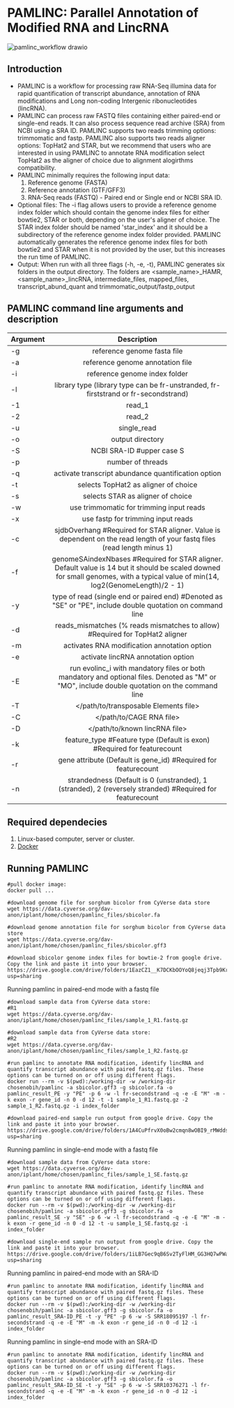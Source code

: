 # PAMLINC: Parallel Annotation of Modified RNA and LincRNA

![pamlinc_workflow drawio](https://github.com/chosenobih/pamlinc/assets/50637858/2465bfb4-2c3f-4f70-a69d-041288caf2df)

## Introduction

* PAMLINC is a workflow for processing raw RNA-Seq illumina data for rapid quantification of transcript abundance, annotation of RNA modifications and Long non-coding Intergenic ribonucleotides (lincRNA).
* PAMLINC can process raw FASTQ files containing either paired-end or single-end reads. It can also process sequence read archive (SRA) from NCBI using a SRA ID. PAMLINC supports two reads trimming options: trimmomatic and fastp. PAMLINC also supports two reads aligner options: TopHat2 and STAR, but we recommend that users who are interested in using PAMLINC to annotate RNA modification select TopHat2 as the aligner of choice due to alignment alogirthms compatibility.
* PAMLINC minimally requires the following input data:
  1. Reference genome (FASTA)
  2. Reference annotation (GTF/GFF3)
  3. RNA-Seq reads (FASTQ) - Paired end or Single end or NCBI SRA ID.
* Optional files:
    The -i flag allows users to provide a reference genome index folder which should contain the genome index files for either bowtie2, STAR or both, depending on the user's aligner of choice. The STAR index folder should be named 'star_index' and it should be a subdirectory of the reference genome index folder provided. PAMLINC automatically generates the reference genome index files for both bowtie2 and STAR when it is not provided by the user, but this increases the run time of PAMLINC.
* Output: When run with all three flags (-h, -e, -t), PAMLINC generates six folders in the output directory. The folders are <sample_name>_HAMR, <sample_name>_lincRNA, intermediate_files, mapped_files, transcript_abund_quant and trimmomatic_output/fastp_output


PAMLINC command line arguments and description
-----------------------------------------------------------------------------------------------------------------------------------------------------------------------------------------------------
| Argument      | Description                                                                                                                                                                       |
| ------------- |:---------------------------------------------------------------------------------------------------------------------------------------------------------------------------------:|
| -g            | reference genome fasta file                                                                                                                                                       |
| -a            | reference genome annotation file                                                                                                                                                  |
| -i            | reference genome index folder                                                                                                                                                     |
| -l            | library type  (library type can be fr-unstranded, fr-firststrand or fr-secondstrand)                                                                                              |
| -1            | read_1                                                                                                                                                                            |
| -2            | read_2                                                                                                                                                                            |
| -u            | single_read                                                                                                                                                                       |
| -o            | output directory                                                                                                                                                                  |
| -S            | NCBI SRA-ID #upper case S                                                                                                                                                         |
| -p            | number of threads                                                                                                                                                                 |
| -q            | activate transcript abundance quantification option                                                                                                                               |
| -t            | selects TopHat2 as aligner of choice                                                                                                                                              |
| -s            | selects STAR as aligner of choice                                                                                                                                                 |
| -w            | use trimmomatic for trimming input reads                                                                                                                                          |
| -x            | use fastp for trimming input reads                                                                                                                                                |
| -c            | sjdbOverhang #Required for STAR aligner. Value is dependent on the read length of your fastq files (read length minus 1)                                                          |
| -f            | genomeSAindexNbases #Required for STAR aligner. Default value is 14 but it should be scaled downed for small genomes, with a typical value of min(14, log2(GenomeLength)/2 - 1)   |
| -y            | type of read (single end or paired end) #Denoted as "SE" or "PE", include double quotation on command line                                                                        |
| -d            | reads_mismatches (% reads mismatches to allow) #Required for TopHat2 aligner                                                                                                      |
| -m            | activates RNA modification annotation option                                                                                                                                      |
| -e            | activate lincRNA annotation option                                                                                                                                                |
| -E            | run evolinc_i with mandatory files or both mandatory and optional files. Denoted as "M" or "MO", include double quotation on the command line                                     |
| -T            | </path/to/transposable Elements file>                                                                                                                                             |
| -C            | </path/to/CAGE RNA file>                                                                                                                                                          |
| -D            | </path/to/known lincRNA file>                                                                                                                                                     |
| -k            | feature_type #Feature type (Default is exon) #Required for featurecount                                                                                                           |
| -r            | gene attribute (Default is gene_id) #Required for featurecount                                                                                                                    |
| -n            | strandedness (Default is 0 (unstranded), 1 (stranded), 2 (reversely stranded) #Required for featurecount                                                                          |


Required dependecies
--------------------
1. Linux-based computer, server or cluster.
2. [Docker](https://docs.docker.com/engine/install/)

Running PAMLINC
-----------------------

```
#pull docker image:  
docker pull ...
```  

```
#download genome file for sorghum bicolor from CyVerse data store
wget https://data.cyverse.org/dav-anon/iplant/home/chosen/pamlinc_files/sbicolor.fa
```
```
#download genome annotation file for sorghum bicolor from CyVerse data store
wget https://data.cyverse.org/dav-anon/iplant/home/chosen/pamlinc_files/sbicolor.gff3
```
```
#download sbicolor genome index files for bowtie-2 from google drive. Copy the link and paste it into your browser.
https://drive.google.com/drive/folders/1EazCZ1__K7DCKbOOYoQ8jeqj3Tpb9KrR?usp=sharing
```
Running pamlinc in paired-end mode with a fastq file
```
#download sample data from CyVerse data store:
#R1
wget https://data.cyverse.org/dav-anon/iplant/home/chosen/pamlinc_files/sample_1_R1.fastq.gz
```
```
#download sample data from CyVerse data store:
#R2
wget https://data.cyverse.org/dav-anon/iplant/home/chosen/pamlinc_files/sample_1_R2.fastq.gz
```

```
#run pamlinc to annotate RNA modification, identify lincRNA and quantify transcript abundance with paired fastq.gz files. These options can be turned on or off using different flags.
docker run --rm -v $(pwd):/working-dir -w /working-dir chosenobih/pamlinc -a sbicolor.gff3 -g sbicolor.fa -o pamlinc_result_PE -y "PE" -p 6 -w -l fr-secondstrand -q -e -E "M" -m -k exon -r gene_id -n 0 -d 12 -t -1 sample_1_R1.fastq.gz -2 sample_1_R2.fastq.gz -i index_folder
```
```
#download paired-end sample run output from google drive. Copy the link and paste it into your browser.
https://drive.google.com/drive/folders/1A4CuPfrvX0oBw2cmqn8wOBI9_rMWdds0?usp=sharing
```

Running pamlinc in single-end mode with a fastq file
```
#download sample data from CyVerse data store:
wget https://data.cyverse.org/dav-anon/iplant/home/chosen/pamlinc_files/sample_1_SE.fastq.gz
```
```
#run pamlinc to annotate RNA modification, identify lincRNA and quantify transcript abundance with paired fastq.gz files. These options can be turned on or off using different flags.
docker run --rm -v $(pwd):/working-dir -w /working-dir chosenobih/pamlinc -a sbicolor.gff3 -g sbicolor.fa -o pamlinc_result_SE -y "SE" -p 6 -w -l fr-secondstrand -q -e -E "M" -m -k exon -r gene_id -n 0 -d 12 -t -u sample_1_SE.fastq.gz -i index_folder
```
```
#download single-end sample run output from google drive. Copy the link and paste it into your browser.
https://drive.google.com/drive/folders/1iLB7Gec9qB6Sv2TyFlHM_GG3HQ7wPWa9?usp=sharing
```

Running pamlinc in paired-end mode with an SRA-ID
```
#run pamlinc to annotate RNA modification, identify lincRNA and quantify transcript abundance with paired fastq.gz files. These options can be turned on or off using different flags.
docker run --rm -v $(pwd):/working-dir -w /working-dir chosenobih/pamlinc -a sbicolor.gff3 -g sbicolor.fa -o pamlinc_result_SRA-ID_PE -t -y "PE" -p 6 -w -S SRR18095197 -l fr-secondstrand -q -e -E "M" -m -k exon -r gene_id -n 0 -d 12 -i index_folder
```

Running pamlinc in single-end mode with an SRA-ID
```
#run pamlinc to annotate RNA modification, identify lincRNA and quantify transcript abundance with paired fastq.gz files. These options can be turned on or off using different flags.
docker run --rm -v $(pwd):/working-dir -w /working-dir chosenobih/pamlinc -a sbicolor.gff3 -g sbicolor.fa -o pamlinc_result_SRA-ID_SE -t -y "SE" -p 6 -w -S SRR10376271 -l fr-secondstrand -q -e -E "M" -m -k exon -r gene_id -n 0 -d 12 -i index_folder
```

